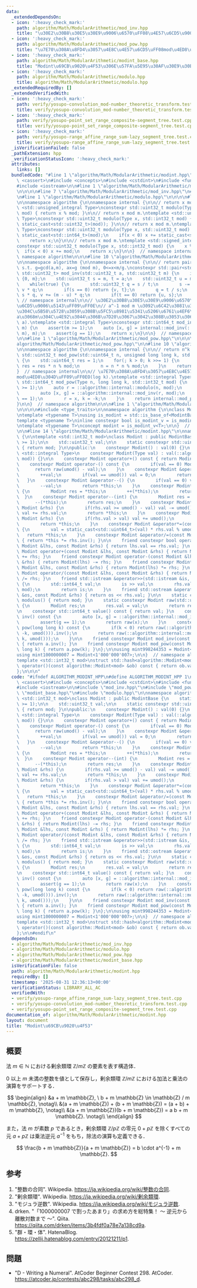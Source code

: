 ```yaml
---
data:
  _extendedDependsOn:
  - icon: ':heavy_check_mark:'
    path: algorithm/Math/ModularArithmetic/mod_inv.hpp
    title: "\u30E2\u30B8\u30E5\u30E9\u9006\u6570\uFF08\u4E57\u6CD5\u9006\u5143\uFF09"
  - icon: ':heavy_check_mark:'
    path: algorithm/Math/ModularArithmetic/mod_pow.hpp
    title: "\u7E70\u308A\u8FD4\u3057\u4E8C\u4E57\u6CD5\uFF08mod\u4ED8\u304D\uFF09"
  - icon: ':heavy_check_mark:'
    path: algorithm/Math/ModularArithmetic/modint_base.hpp
    title: "Modint\u69CB\u9020\u4F53\u306E\u57FA\u5E95\u30AF\u30E9\u30B9"
  - icon: ':heavy_check_mark:'
    path: algorithm/Math/ModularArithmetic/modulo.hpp
    title: algorithm/Math/ModularArithmetic/modulo.hpp
  _extendedRequiredBy: []
  _extendedVerifiedWith:
  - icon: ':heavy_check_mark:'
    path: verify/yosupo-convolution_mod-number_theoretic_transform.test.cpp
    title: verify/yosupo-convolution_mod-number_theoretic_transform.test.cpp
  - icon: ':heavy_check_mark:'
    path: verify/yosupo-point_set_range_composite-segment_tree.test.cpp
    title: verify/yosupo-point_set_range_composite-segment_tree.test.cpp
  - icon: ':heavy_check_mark:'
    path: verify/yosupo-range_affine_range_sum-lazy_segment_tree.test.cpp
    title: verify/yosupo-range_affine_range_sum-lazy_segment_tree.test.cpp
  _isVerificationFailed: false
  _pathExtension: hpp
  _verificationStatusIcon: ':heavy_check_mark:'
  attributes:
    links: []
  bundledCode: "#line 1 \"algorithm/Math/ModularArithmetic/modint.hpp\"\n\n\n\n#include\
    \ <cassert>\n#include <concepts>\n#include <cstdint>\n#include <functional>\n\
    #include <iostream>\n\n#line 1 \"algorithm/Math/ModularArithmetic/mod_inv.hpp\"\
    \n\n\n\n#line 7 \"algorithm/Math/ModularArithmetic/mod_inv.hpp\"\n#include <utility>\n\
    \n#line 1 \"algorithm/Math/ModularArithmetic/modulo.hpp\"\n\n\n\n#line 6 \"algorithm/Math/ModularArithmetic/modulo.hpp\"\
    \n\nnamespace algorithm {\n\nnamespace internal {\n\n// return x mod m.\ntemplate\
    \ <std::unsigned_integral Type>\nconstexpr std::uint32_t modulo(Type x, std::uint32_t\
    \ mod) { return x % mod; }\n\n// return x mod m.\ntemplate <std::unsigned_integral\
    \ Type>\nconstexpr std::uint32_t modulo(Type x, std::int32_t mod) { return modulo(x,\
    \ static_cast<std::uint32_t>(mod)); }\n\n// return x mod m.\ntemplate <std::signed_integral\
    \ Type>\nconstexpr std::uint32_t modulo(Type x, std::uint32_t mod) {\n    x %=\
    \ static_cast<std::int64_t>(mod);\n    if(x < 0) x += static_cast<std::int64_t>(mod);\n\
    \    return x;\n}\n\n// return x mod m.\ntemplate <std::signed_integral Type>\n\
    constexpr std::uint32_t modulo(Type x, std::int32_t mod) {\n    x %= mod;\n  \
    \  if(x < 0) x += mod;\n    return x;\n}\n\n}  // namespace internal\n\n}  //\
    \ namespace algorithm\n\n\n#line 10 \"algorithm/Math/ModularArithmetic/mod_inv.hpp\"\
    \n\nnamespace algorithm {\n\nnamespace internal {\n\n// return pair of (x, g)\
    \ s.t. g=gcd(a,m), ax=g (mod m), 0<=x<m/g.\nconstexpr std::pair<std::uint32_t,\
    \ std::uint32_t> mod_inv(std::uint32_t a, std::uint32_t m) {\n    if(a == 0) return\
    \ {0, m};\n    std::uint32_t s = m, t = a;\n    std::uint32_t u = m, v = 1;\n\
    \    while(true) {\n        std::uint32_t q = s / t;\n        s -= t * q, u -=\
    \ v * q;\n        if(s == 0) return {v, t};\n        q = t / s;\n        t -=\
    \ s * q, v += (m - u) * q;\n        if(t == 0) return {u, s};\n    }\n}\n\n} \
    \ // namespace internal\n\n// \u30E2\u30B8\u30E5\u30E9\u9006\u6570\uFF08\u4E57\
    \u6CD5\u9006\u5143\uFF09\uFF0E\n// a^-1 mod m \u3092\u6C42\u3081\u308B\uFF0E\u89E3\
    \u304C\u5B58\u5728\u3059\u308B\u5FC5\u8981\u5341\u5206\u6761\u4EF6\u306F\uFF0C\
    a\u3068m\u304C\u4E92\u3044\u306B\u7D20\u3067\u3042\u308B\u3053\u3068\uFF0EO(log\
    \ a).\ntemplate <std::integral Type>\nconstexpr std::int64_t mod_inv(Type a, std::int32_t\
    \ m) {\n    assert(m >= 1);\n    auto [x, g] = internal::mod_inv(::algorithm::internal::modulo(a,\
    \ m), m);\n    assert(g == 1);\n    return x;\n}\n\n}  // namespace algorithm\n\
    \n\n#line 1 \"algorithm/Math/ModularArithmetic/mod_pow.hpp\"\n\n\n\n#line 7 \"\
    algorithm/Math/ModularArithmetic/mod_pow.hpp\"\n\n#line 10 \"algorithm/Math/ModularArithmetic/mod_pow.hpp\"\
    \n\nnamespace algorithm {\n\nnamespace internal {\n\n// return n^k mod m.\nconstexpr\
    \ std::uint32_t mod_pow(std::uint64_t n, unsigned long long k, std::uint32_t mod)\
    \ {\n    std::uint64_t res = 1;\n    for(; k > 0; k >>= 1) {\n        if(k & 1ULL)\
    \ res = res * n % mod;\n        n = n * n % mod;\n    }\n    return res;\n}\n\n\
    }  // namespace internal\n\n// \u7E70\u308A\u8FD4\u3057\u4E8C\u4E57\u6CD5\uFF08\
    mod\u4ED8\u304D\uFF09\uFF0EO(log k).\ntemplate <std::integral Type>\nconstexpr\
    \ std::int64_t mod_pow(Type n, long long k, std::int32_t mod) {\n    assert(mod\
    \ >= 1);\n    auto r = ::algorithm::internal::modulo(n, mod);\n    if(k < 0) {\n\
    \        auto [x, g] = ::algorithm::internal::mod_inv(r, mod);\n        assert(g\
    \ == 1);\n        r = x, k = -k;\n    }\n    return internal::mod_pow(r, k, mod);\n\
    }\n\n}  // namespace algorithm\n\n\n#line 1 \"algorithm/Math/ModularArithmetic/modint_base.hpp\"\
    \n\n\n\n#include <type_traits>\n\nnamespace algorithm {\n\nclass ModintBase {};\n\
    \ntemplate <typename T>\nusing is_modint = std::is_base_of<ModintBase, T>;\n\n\
    template <typename T>\ninline constexpr bool is_modint_v = is_modint<T>::value;\n\
    \ntemplate <typename T>\nconcept modint = is_modint_v<T>;\n\n}  // namespace algorithm\n\
    \n\n#line 14 \"algorithm/Math/ModularArithmetic/modint.hpp\"\n\nnamespace algorithm\
    \ {\n\ntemplate <std::int32_t mod>\nclass Modint : public ModintBase {\n    static_assert(mod\
    \ >= 1);\n\n    std::uint32_t val;\n\n    static constexpr std::uint32_t umod()\
    \ { return mod; }\n\npublic:\n    constexpr Modint() : val(0) {}\n    template\
    \ <std::integral Type>\n    constexpr Modint(Type val) : val(::algorithm::internal::modulo(val,\
    \ mod)) {}\n\n    constexpr Modint operator+() const { return Modint(*this); }\n\
    \    constexpr Modint operator-() const {\n        if(val == 0) Modint();\n  \
    \      return raw(umod() - val);\n    }\n    constexpr Modint &operator++() {\n\
    \        ++val;\n        if(val == umod()) val = 0;\n        return *this;\n \
    \   }\n    constexpr Modint &operator--() {\n        if(val == 0) val = umod();\n\
    \        --val;\n        return *this;\n    }\n    constexpr Modint operator++(int)\
    \ {\n        Modint res = *this;\n        ++(*this);\n        return res;\n  \
    \  }\n    constexpr Modint operator--(int) {\n        Modint res = *this;\n  \
    \      --(*this);\n        return res;\n    }\n    constexpr Modint &operator+=(const\
    \ Modint &rhs) {\n        if(rhs.val >= umod() - val) val -= umod();\n       \
    \ val += rhs.val;\n        return *this;\n    }\n    constexpr Modint &operator-=(const\
    \ Modint &rhs) {\n        if(rhs.val > val) val += umod();\n        val -= rhs.val;\n\
    \        return *this;\n    }\n    constexpr Modint &operator*=(const Modint &rhs)\
    \ {\n        val = static_cast<std::uint64_t>(val) * rhs.val % umod();\n     \
    \   return *this;\n    }\n    constexpr Modint &operator/=(const Modint &rhs)\
    \ { return *this *= rhs.inv(); }\n\n    friend constexpr bool operator==(const\
    \ Modint &lhs, const Modint &rhs) { return lhs.val == rhs.val; }\n    friend constexpr\
    \ Modint operator+(const Modint &lhs, const Modint &rhs) { return Modint(lhs)\
    \ += rhs; }\n    friend constexpr Modint operator-(const Modint &lhs, const Modint\
    \ &rhs) { return Modint(lhs) -= rhs; }\n    friend constexpr Modint operator*(const\
    \ Modint &lhs, const Modint &rhs) { return Modint(lhs) *= rhs; }\n    friend constexpr\
    \ Modint operator/(const Modint &lhs, const Modint &rhs) { return Modint(lhs)\
    \ /= rhs; }\n    friend std::istream &operator>>(std::istream &is, Modint &rhs)\
    \ {\n        std::int64_t val;\n        is >> val;\n        rhs.val = ::algorithm::internal::modulo(val,\
    \ mod);\n        return is;\n    }\n    friend std::ostream &operator<<(std::ostream\
    \ &os, const Modint &rhs) { return os << rhs.val; }\n\n    static constexpr std::int32_t\
    \ modulus() { return mod; }\n    static constexpr Modint raw(std::uint32_t val)\
    \ {\n        Modint res;\n        res.val = val;\n        return res;\n    }\n\
    \n    constexpr std::int64_t value() const { return val; }\n    constexpr Modint\
    \ inv() const {\n        auto [x, g] = ::algorithm::internal::mod_inv(val, umod());\n\
    \        assert(g == 1);\n        return raw(x);\n    }\n    constexpr Modint\
    \ pow(long long k) const {\n        if(k < 0) return raw(::algorithm::internal::mod_pow(val,\
    \ -k, umod())).inv();\n        return raw(::algorithm::internal::mod_pow(val,\
    \ k, umod()));\n    }\n\n    friend constexpr Modint mod_inv(const Modint &a)\
    \ { return a.inv(); }\n    friend constexpr Modint mod_pow(const Modint &a, long\
    \ long k) { return a.pow(k); }\n};\n\nusing mint998244353 = Modint<998'244'353>;\n\
    using mint1000000007 = Modint<1'000'000'007>;\n\n}  // namespace algorithm\n\n\
    template <std::int32_t mod>\nstruct std::hash<algorithm::Modint<mod>> {\n    std::size_t\
    \ operator()(const algorithm::Modint<mod> &ob) const { return ob.value(); }\n\
    };\n\n\n"
  code: "#ifndef ALGORITHM_MODINT_HPP\n#define ALGORITHM_MODINT_HPP 1\n\n#include\
    \ <cassert>\n#include <concepts>\n#include <cstdint>\n#include <functional>\n\
    #include <iostream>\n\n#include \"mod_inv.hpp\"\n#include \"mod_pow.hpp\"\n#include\
    \ \"modint_base.hpp\"\n#include \"modulo.hpp\"\n\nnamespace algorithm {\n\ntemplate\
    \ <std::int32_t mod>\nclass Modint : public ModintBase {\n    static_assert(mod\
    \ >= 1);\n\n    std::uint32_t val;\n\n    static constexpr std::uint32_t umod()\
    \ { return mod; }\n\npublic:\n    constexpr Modint() : val(0) {}\n    template\
    \ <std::integral Type>\n    constexpr Modint(Type val) : val(::algorithm::internal::modulo(val,\
    \ mod)) {}\n\n    constexpr Modint operator+() const { return Modint(*this); }\n\
    \    constexpr Modint operator-() const {\n        if(val == 0) Modint();\n  \
    \      return raw(umod() - val);\n    }\n    constexpr Modint &operator++() {\n\
    \        ++val;\n        if(val == umod()) val = 0;\n        return *this;\n \
    \   }\n    constexpr Modint &operator--() {\n        if(val == 0) val = umod();\n\
    \        --val;\n        return *this;\n    }\n    constexpr Modint operator++(int)\
    \ {\n        Modint res = *this;\n        ++(*this);\n        return res;\n  \
    \  }\n    constexpr Modint operator--(int) {\n        Modint res = *this;\n  \
    \      --(*this);\n        return res;\n    }\n    constexpr Modint &operator+=(const\
    \ Modint &rhs) {\n        if(rhs.val >= umod() - val) val -= umod();\n       \
    \ val += rhs.val;\n        return *this;\n    }\n    constexpr Modint &operator-=(const\
    \ Modint &rhs) {\n        if(rhs.val > val) val += umod();\n        val -= rhs.val;\n\
    \        return *this;\n    }\n    constexpr Modint &operator*=(const Modint &rhs)\
    \ {\n        val = static_cast<std::uint64_t>(val) * rhs.val % umod();\n     \
    \   return *this;\n    }\n    constexpr Modint &operator/=(const Modint &rhs)\
    \ { return *this *= rhs.inv(); }\n\n    friend constexpr bool operator==(const\
    \ Modint &lhs, const Modint &rhs) { return lhs.val == rhs.val; }\n    friend constexpr\
    \ Modint operator+(const Modint &lhs, const Modint &rhs) { return Modint(lhs)\
    \ += rhs; }\n    friend constexpr Modint operator-(const Modint &lhs, const Modint\
    \ &rhs) { return Modint(lhs) -= rhs; }\n    friend constexpr Modint operator*(const\
    \ Modint &lhs, const Modint &rhs) { return Modint(lhs) *= rhs; }\n    friend constexpr\
    \ Modint operator/(const Modint &lhs, const Modint &rhs) { return Modint(lhs)\
    \ /= rhs; }\n    friend std::istream &operator>>(std::istream &is, Modint &rhs)\
    \ {\n        std::int64_t val;\n        is >> val;\n        rhs.val = ::algorithm::internal::modulo(val,\
    \ mod);\n        return is;\n    }\n    friend std::ostream &operator<<(std::ostream\
    \ &os, const Modint &rhs) { return os << rhs.val; }\n\n    static constexpr std::int32_t\
    \ modulus() { return mod; }\n    static constexpr Modint raw(std::uint32_t val)\
    \ {\n        Modint res;\n        res.val = val;\n        return res;\n    }\n\
    \n    constexpr std::int64_t value() const { return val; }\n    constexpr Modint\
    \ inv() const {\n        auto [x, g] = ::algorithm::internal::mod_inv(val, umod());\n\
    \        assert(g == 1);\n        return raw(x);\n    }\n    constexpr Modint\
    \ pow(long long k) const {\n        if(k < 0) return raw(::algorithm::internal::mod_pow(val,\
    \ -k, umod())).inv();\n        return raw(::algorithm::internal::mod_pow(val,\
    \ k, umod()));\n    }\n\n    friend constexpr Modint mod_inv(const Modint &a)\
    \ { return a.inv(); }\n    friend constexpr Modint mod_pow(const Modint &a, long\
    \ long k) { return a.pow(k); }\n};\n\nusing mint998244353 = Modint<998'244'353>;\n\
    using mint1000000007 = Modint<1'000'000'007>;\n\n}  // namespace algorithm\n\n\
    template <std::int32_t mod>\nstruct std::hash<algorithm::Modint<mod>> {\n    std::size_t\
    \ operator()(const algorithm::Modint<mod> &ob) const { return ob.value(); }\n\
    };\n\n#endif\n"
  dependsOn:
  - algorithm/Math/ModularArithmetic/mod_inv.hpp
  - algorithm/Math/ModularArithmetic/modulo.hpp
  - algorithm/Math/ModularArithmetic/mod_pow.hpp
  - algorithm/Math/ModularArithmetic/modint_base.hpp
  isVerificationFile: false
  path: algorithm/Math/ModularArithmetic/modint.hpp
  requiredBy: []
  timestamp: '2025-08-31 12:36:13+00:00'
  verificationStatus: LIBRARY_ALL_AC
  verifiedWith:
  - verify/yosupo-range_affine_range_sum-lazy_segment_tree.test.cpp
  - verify/yosupo-convolution_mod-number_theoretic_transform.test.cpp
  - verify/yosupo-point_set_range_composite-segment_tree.test.cpp
documentation_of: algorithm/Math/ModularArithmetic/modint.hpp
layout: document
title: "Modint\u69CB\u9020\u4F53"
---
```



## 概要

法 $m \in \mathbb{N}$ における剰余類環 $\mathbb{Z}/m\mathbb{Z}$ の要素を表す構造体．

$0$ 以上 $m$ 未満の整数を値として保存し，剰余類環 $\mathbb{Z}/m\mathbb{Z}$ における加法と乗法の演算をサポートする．

$$
\begin{align}
&a + m \mathbb{Z}, \ b + m \mathbb{Z} \in \mathbb{Z} / m \mathbb{Z}, \notag\\
&(a + m \mathbb{Z}) + (b + m \mathbb{Z}) = (a + b) + m \mathbb{Z}, \notag\\
&(a + m \mathbb{Z})(b + m \mathbb{Z}) = a b + m \mathbb{Z}. \notag\\
\end{align}
$$

また，法 $m$ が素数 $p$ であるとき，剰余類環 $\mathbb{Z}/p\mathbb{Z}$ の零元 $0+p\mathbb{Z}$ を除くすべての元 $a+p\mathbb{Z}$ は乗法逆元 $a^{-1}$ をもち，除法の演算も定義できる．

$$
\frac{b + m \mathbb{Z}}{a + m \mathbb{Z}} = b \cdot a^{-1} + m \mathbb{Z}.
$$

## 参考

1. "整数の合同". Wikipedia. <https://ja.wikipedia.org/wiki/整数の合同>.
1. "剰余類環". Wikipedia. <https://ja.wikipedia.org/wiki/剰余類環>.
1. "モジュラ逆数". Wikipedia. <https://ja.wikipedia.org/wiki/モジュラ逆数>.
1. drken. "「1000000007 で割ったあまり」の求め方を総特集！ 〜 逆元から離散対数まで 〜". Qiita. <https://qiita.com/drken/items/3b4fdf0a78e7a138cd9a>.
1. "群・環・体". HatenaBlog. <https://zellij.hatenablog.com/entry/20121211/p1>.

## 問題

- "D - Writing a Numeral". AtCoder Beginner Contest 298. AtCoder. <https://atcoder.jp/contests/abc298/tasks/abc298_d>.
